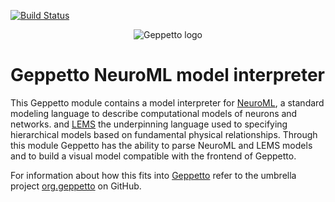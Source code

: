 [![Build Status](https://travis-ci.org/openworm/org.geppetto.model.neuroml.png?branch=master)](https://travis-ci.org/openworm/org.geppetto.model.neuroml)

<p align="center">
  <img src="https://dl.dropboxusercontent.com/u/7538688/geppetto%20logo.png?dl=1" alt="Geppetto logo"/>
</p>

# Geppetto NeuroML model interpreter

This Geppetto module contains a model interpreter for [NeuroML](http://neuroml.org/), a standard modeling language to describe computational models of neurons and networks. and [LEMS](http://lems.github.io/LEMS/) the underpinning language used to specifying hierarchical models based on fundamental physical relationships. 
Through this module Geppetto has the ability to parse NeuroML and LEMS models and to build a visual model compatible with the frontend of Geppetto.

For information about how this fits into [Geppetto](http://www.geppetto.org/) refer to the umbrella project [org.geppetto](https://github.com/openworm/org.geppetto) on GitHub.
